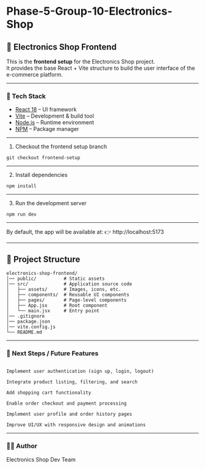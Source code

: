# Phase-5-Group-10-Electronics-Shop
## 🛒 Electronics Shop Frontend

This is the **frontend setup** for the Electronics Shop project.  
It provides the base React + Vite structure to build the user interface of the e-commerce platform.

---

### 🚀 Tech Stack
- [React 18](https://react.dev/) – UI framework  
- [Vite](https://vitejs.dev/) – Development & build tool  
- [Node.js](https://nodejs.org/) – Runtime environment  
- [NPM](https://www.npmjs.com/) – Package manager  

---

1. Checkout the frontend setup branch
```
git checkout frontend-setup
```
---
2. Install dependencies
```
npm install
```
---
3. Run the development server
```
npm run dev
```
---
By default, the app will be available at:
👉 http://localhost:5173

---
## 📂 Project Structure
```
electronics-shop-frontend/
│── public/          # Static assets
│── src/             # Application source code
│   ├── assets/      # Images, icons, etc.
│   ├── components/  # Reusable UI components
│   ├── pages/       # Page-level components
│   ├── App.jsx      # Root component
│   └── main.jsx     # Entry point
│── .gitignore
│── package.json
│── vite.config.js
└── README.md
```
---
### 🚀 Next Steps / Future Features
```

Implement user authentication (sign up, login, logout)

Integrate product listing, filtering, and search

Add shopping cart functionality

Enable order checkout and payment processing

Implement user profile and order history pages

Improve UI/UX with responsive design and animations
```
---
### 🧑‍💻 Author

Electronics Shop Dev Team